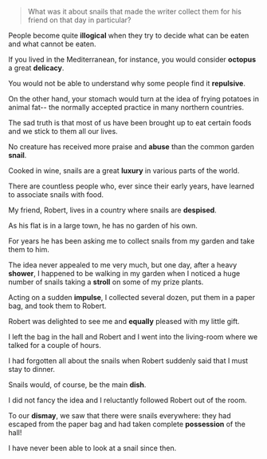 > What was it about snails that made the writer collect them for his friend on that day in particular?



People become quite **illogical** when they try to decide what can be eaten and what cannot be eaten. 

If you lived in the Mediterranean, for instance, you would consider **octopus** a great **delicacy**. 

You would not be able to understand why some people find it **repulsive**. 

On the other hand, your stomach would turn at the idea of frying potatoes in animal fat-- the normally accepted practice in many northern countries. 

The sad truth is that most of us have been brought up to eat certain foods and we stick to them all our lives.





No creature has received more praise and **abuse** than the common garden **snail**. 

Cooked in wine, snails are a great **luxury** in various parts of the world. 

There are countless people who, ever since their early years, have learned to associate snails with food. 

My friend, Robert, lives in a country where snails are **despised**. 

As his flat is in a large town, he has no garden of his own. 

For years he has been asking me to collect snails from my garden and take them to him. 

The idea never appealed to me very much, but one day, after a heavy **shower**, I happened to be walking in my garden when I noticed a huge number of snails taking a **stroll** on some of my prize plants. 

Acting on a sudden **impulse**, I collected several dozen, put them in a paper bag, and took them to Robert. 

Robert was delighted to see me and **equally** pleased with my little gift. 

I left the bag in the hall and Robert and I went into the living-room where we talked for a couple of hours. 

I had forgotten all about the snails when Robert suddenly said that I must stay to dinner. 

Snails would, of course, be the main **dish**. 

I did not fancy the idea and I reluctantly followed Robert out of the room. 

To our **dismay**, we saw that there were snails everywhere: they had escaped from the paper bag and had taken complete **possession** of the hall! 

I have never been able to look at a snail since then.